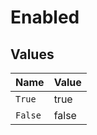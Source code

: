 # Enabled


## Values

| Name    | Value   |
| ------- | ------- |
| `True`  | true    |
| `False` | false   |